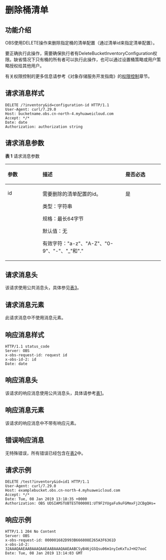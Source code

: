 # 删除桶清单<a name="obs_04_0058"></a>

## 功能介绍<a name="section5584184924715"></a>

OBS使用DELETE操作来删除指定桶的清单配置（通过清单id来指定清单配置）。

要正确执行此操作，需要确保执行者有DeleteBucketInventoryConfiguration权限。缺省情况下只有桶的所有者可以执行此操作，也可以通过设置桶策略或用户策略授权给其他用户。

有关权限控制的更多信息请参考《对象存储服务开发指南》的[权限控制](https://support.huaweicloud.com/devg-obs/obs_06_0038.html)章节。

## 请求消息样式<a name="section760823317564"></a>

```
DELETE /?inventory&id=configuration-id HTTP/1.1
User-Agent: curl/7.29.0
Host: bucketname.obs.cn-north-4.myhuaweicloud.com 
Accept: */*
Date: date
Authorization: authorization string
```

## 请求消息参数<a name="section1371325895711"></a>

**表 1**  请求消息参数

<a name="table34931235193212"></a>
<table><thead align="left"><tr id="row195001352328"><th class="cellrowborder" valign="top" width="22.430000000000003%" id="mcps1.2.4.1.1"><p id="p750214358321"><a name="p750214358321"></a><a name="p750214358321"></a>参数</p>
</th>
<th class="cellrowborder" valign="top" width="53.260000000000005%" id="mcps1.2.4.1.2"><p id="p95049355327"><a name="p95049355327"></a><a name="p95049355327"></a>描述</p>
</th>
<th class="cellrowborder" valign="top" width="24.310000000000002%" id="mcps1.2.4.1.3"><p id="p185061235143215"><a name="p185061235143215"></a><a name="p185061235143215"></a>是否必选</p>
</th>
</tr>
</thead>
<tbody><tr id="row175081135133212"><td class="cellrowborder" valign="top" width="22.430000000000003%" headers="mcps1.2.4.1.1 "><p id="p19510123510324"><a name="p19510123510324"></a><a name="p19510123510324"></a>id</p>
</td>
<td class="cellrowborder" valign="top" width="53.260000000000005%" headers="mcps1.2.4.1.2 "><p id="p16551024153319"><a name="p16551024153319"></a><a name="p16551024153319"></a>需要删除的清单配置的id。</p>
<p id="p1486620174115"><a name="p1486620174115"></a><a name="p1486620174115"></a>类型：字符串</p>
<p id="p154809270334"><a name="p154809270334"></a><a name="p154809270334"></a>规格：最长64字节</p>
<p id="p1518414513396"><a name="p1518414513396"></a><a name="p1518414513396"></a>默认值：无</p>
<p id="p11655141563317"><a name="p11655141563317"></a><a name="p11655141563317"></a>有效字符："a-z"、"A-Z"、"0-9"、"-"、"_"和"."</p>
</td>
<td class="cellrowborder" valign="top" width="24.310000000000002%" headers="mcps1.2.4.1.3 "><p id="p853293516321"><a name="p853293516321"></a><a name="p853293516321"></a>是</p>
</td>
</tr>
</tbody>
</table>

## 请求消息头<a name="section1082510151584"></a>

该请求使用公共消息头，具体参见[表3](构造请求.md#table25197309)。

## 请求消息元素<a name="section4216153718588"></a>

此请求消息中不使用消息元素。

## 响应消息样式<a name="section7375637599"></a>

```
HTTP/1.1 status_code
Server: OBS
x-obs-request-id: request id
x-obs-id-2: id
Date: date
```

## 响应消息头<a name="section4327836215"></a>

该请求的响应消息使用公共消息头，具体请参考[表1](返回结果.md#d0e686)。

## 响应消息元素<a name="section2085012491723"></a>

该请求的响应消息中不带有响应元素。

## 错误响应消息<a name="section75624441842"></a>

无特殊错误，所有错误已经包含在[表2](错误码.md#d0e843)中。

## 请求示例<a name="section51791023968"></a>

```
DELETE /test?inventory&id=id1 HTTP/1.1
User-Agent: curl/7.29.0
Host: examplebucket.obs.cn-north-4.myhuaweicloud.com
Accept: */*
Date: Tue, 08 Jan 2019 13:18:35 +0000
Authorization: OBS UDSIAMSTUBTEST000001:UT9F2YUgaFu9uFGMmxFj2CBgQHs=
```

## 响应示例<a name="section18234571088"></a>

```
HTTP/1.1 204 No Content
Server: OBS
x-obs-request-id: 000001682D993B666808E265A3F6361D
x-obs-id-2: 32AAAQAAEAABAAAQAAEAABAAAQAAEAABCSyB46jGSQsu06m1nyIeKxTuJ+H27ooC
Date: Tue, 08 Jan 2019 13:14:03 GMT
```

